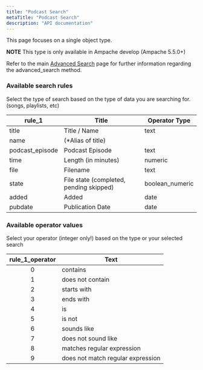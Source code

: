 ```yaml
---
title: "Podcast Search"
metaTitle: "Podcast Search"
description: "API documentation"
---
```


This page focuses on a single object type.

**NOTE** This type is only available in Ampache develop (Ampache 5.5.0+)

Refer to the main [Advanced Search](https://ampache.org/api/api-advanced-search) page for further information regarding the advanced_search method.

### Available search rules

Select the type of search based on the type of data you are searching for. (songs, playlists, etc)

| rule_1          | Title                                   | Operator Type   |
|-----------------|-----------------------------------------|-----------------|
| title           | Title / Name                            | text            |
| name            | (*Alias of title)                       |                 |
| podcast_episode | Podcast Episode                         | text            |
| time            | Length (in minutes)                     | numeric         |
| file            | Filename                                | text            |
| state           | File state (completed, pending skipped) | boolean_numeric |
| added           | Added                                   | date            |
| pubdate         | Publication Date                        | date            |

### Available operator values

Select your operator (integer only!) based on the type or your selected search

| rule_1_operator | Text                              |
|:---------------:|-----------------------------------|
|        0        | contains                          |
|        1        | does not contain                  |
|        2        | starts with                       |
|        3        | ends with                         |
|        4        | is                                |
|        5        | is not                            |
|        6        | sounds like                       |
|        7        | does not sound like               |
|        8        | matches regular expression        |
|        9        | does not match regular expression |

